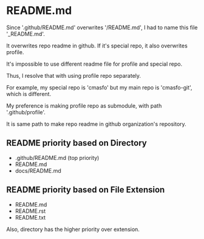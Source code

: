 
# README.md

Since '.github/README.md' overwrites '/README.md', I had to name this file '_README.md'.

It overwrites repo readme in github. If it's special repo, it also overwrites profile.

It's impossible to use different readme file for profile and special repo.

Thus, I resolve that with using profile repo separately.

For example, my special repo is 'cmasfo' but my main repo is 'cmasfo-git', which is different.

My preference is making profile repo as submodule, with path '.github/profile'.

It is same path to make repo readme in github organization's repository.

## README priority based on Directory

* .github/README.md (top priority)
* README.md
* docs/README.md

## README priority based on File Extension

* README.md
* README.rst
* README.txt

Also, directory has the higher priority over extension.
